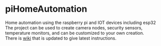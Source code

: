 # piHomeAutomation
Home automation using the raspberry pi and IOT devices including esp32
The project can be used to create camera nodes, security sensors, temperature monitors, and can be customized to your own creation.<br>
There is <a href="http://www.github.com/Paulware/piHomeAutomation/wiki">wiki</a> that is updated to give latest instructions. 
